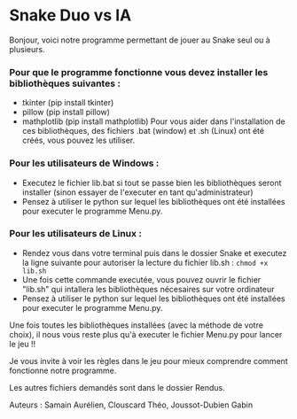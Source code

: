 # Snake Duo vs IA

Bonjour, voici notre programme permettant de jouer au Snake seul ou à plusieurs.

### Pour que le programme fonctionne vous devez installer les bibliothèques suivantes :  
- tkinter (pip install tkinter)
- pillow    (pip install pillow)
- mathplotlib   (pip install mathplotlib)
Pour vous aider dans l'installation de ces bibliothèques, des fichiers .bat (window) et .sh (Linux) ont été créés, vous pouvez les utiliser.

### Pour les utilisateurs de Windows :
- Executez le fichier lib.bat si tout se passe bien les bibliothèques seront installer (sinon essayer de l'executer en tant qu'administrateur)
- Pensez à utiliser le python sur lequel les bibliothèques ont été installées pour executer le programme Menu.py.

### Pour les utilisateurs de Linux :
- Rendez vous dans votre terminal puis dans le dossier Snake et executez la ligne suivante pour autoriser la lecture du fichier lib.sh : 
    ```chmod +x lib.sh```
- Une fois cette commande executée, vous pouvez ouvrir le fichier "lib.sh" qui intallera les bibliothèques nécesaires sur votre ordinateur
- Pensez à utiliser le python sur lequel les bibliothèques ont été installées pour executer le programme Menu.py.

Une fois toutes les bibliothèques installées (avec la méthode de votre choix), il nous vous reste plus qu'à executer le fichier Menu.py pour lancer le jeu !!

Je vous invite à voir les règles dans le jeu pour mieux comprendre comment fonctionne notre programme. 

Les autres fichiers demandés sont dans le dossier Rendus.

Auteurs : Samain Aurélien, Clouscard Théo, Joussot-Dubien Gabin